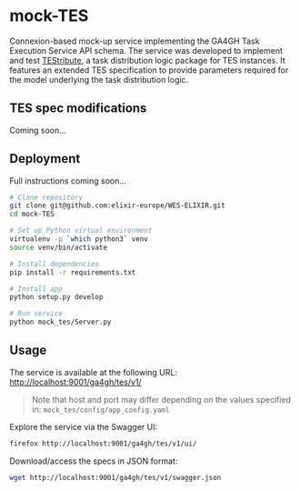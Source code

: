 # mock-TES

Connexion-based mock-up service implementing the GA4GH Task Execution Service
API schema. The service was developed to implement and test [TEStribute](https://github.com/elixir-europe/TEStribute),
a task distribution logic package for TES instances. It features an extended
TES specification to provide parameters required for the model underlying the
task distribution logic.

## TES spec modifications

Coming soon...

## Deployment

Full instructions coming soon...

```bash
# Clone repository
git clone git@github.com:elixir-europe/WES-ELIXIR.git
cd mock-TES

# Set up Python virtual environment
virtualenv -p `which python3` venv
source venv/bin/activate

# Install dependencies
pip install -r requirements.txt

# Install app
python setup.py develop

# Run service
python mock_tes/Server.py
```

## Usage

The service is available at the following URL:
<http://localhost:9001/ga4gh/tes/v1/>

> Note that host and port may differ depending on the values specified in:
`mock_tes/config/app_config.yaml`

Explore the service via the Swagger UI:

```bash
firefox http://localhost:9001/ga4gh/tes/v1/ui/
```

Download/access the specs in JSON format:

```bash
wget http://localhost:9001/ga4gh/tes/v1/swagger.json
```